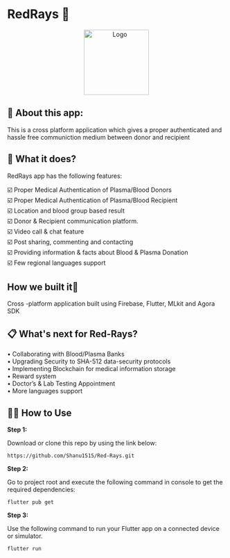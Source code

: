 # RedRays :syringe:
<p align="center">
  <a href="#" style=" -webkit-user-select: none;-ms-user-select: none;user-select: none;">
    <img src="https://github.com/Shanu1515/beta08_LoopCode/blob/main/plasma/images/logo.png" alt="Logo" width="150" height="150">
  </a>
  </p>
  
  ## 📌 About this app:
This is a cross platform application which gives a proper authenticated and hassle free communiction medium between donor and recipient

## 🎯 What it does?
RedRays app has the following features:<br>
 
:ballot_box_with_check: Proper Medical Authentication of Plasma/Blood Donors<br>
:ballot_box_with_check: Proper Medical Authentication of Plasma/Blood Recipient<br> 
:ballot_box_with_check: Location and blood group based result<br>
:ballot_box_with_check: Donor & Recipient communication platform.<br>
:ballot_box_with_check: Video call & chat feature<br>
:ballot_box_with_check: Post sharing, commenting and contacting<br>
:ballot_box_with_check: Providing information & facts about Blood & Plasma Donation<br>
:ballot_box_with_check: Few regional languages support<br>

## How we built it:iphone:
Cross -platform application built using Firebase, Flutter, MLkit and Agora SDK 

## 📋 What's next for Red-Rays?
•	Collaborating with Blood/Plasma Banks<br>
•	Upgrading Security to SHA-512 data-security protocols<br>
•	Implementing Blockchain for medical information storage<br> 
•	Reward system<br>
•	Doctor’s & Lab Testing Appointment<br>
•	More languages support<br>

## 🚴‍♂️ How to Use 

**Step 1:**

Download or clone this repo by using the link below:

```
https://github.com/Shanu1515/Red-Rays.git
```

**Step 2:**

Go to project root and execute the following command in console to get the required dependencies: 

```
flutter pub get 
```

**Step 3:**

Use the following command to run your Flutter app on a connected device or simulator.

```
flutter run
```
